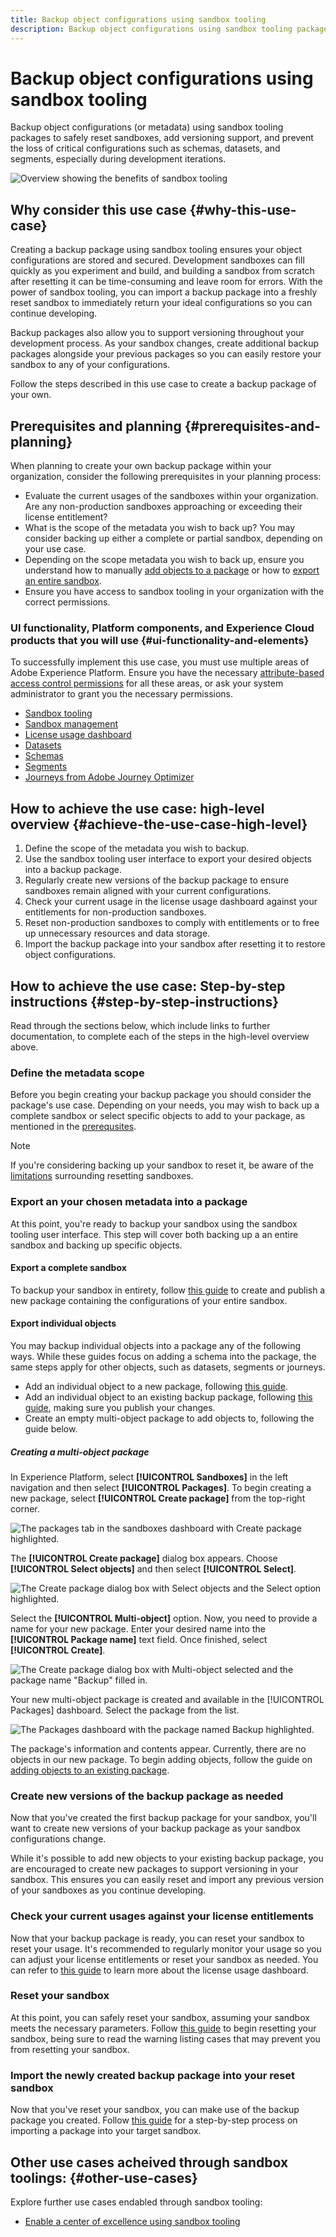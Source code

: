 ```yaml
---
title: Backup object configurations using sandbox tooling
description: Backup object configurations using sandbox tooling packages to safely reset sandboxes, add versioning support, and prevent the loss of critical configurations such as schemas, datasets, and segments, especially during development iterations.
---
```

# Backup object configurations using sandbox tooling

Backup object configurations (or metadata) using sandbox tooling packages to safely reset sandboxes, add versioning support, and prevent the loss of critical configurations such as schemas, datasets, and segments, especially during development iterations.

![Overview showing the benefits of sandbox tooling](../images/use-cases/tooling-overview.png)

## Why consider this use case {#why-this-use-case}

Creating a backup package using sandbox tooling ensures your object configurations are stored and secured. Development sandboxes can fill quickly as you experiment and build, and building a sandbox from scratch after resetting it can be time-consuming and leave room for errors. With the power of sandbox tooling, you can import a backup package into a freshly reset sandbox to immediately return your ideal configurations so you can continue developing. 

Backup packages also allow you to support versioning throughout your development process. As your sandbox changes, create additional backup packages alongside your previous packages so you can easily restore your sandbox to any of your configurations. 

Follow the steps described in this use case to create a backup package of your own.

## Prerequisites and planning {#prerequisites-and-planning}

When planning to create your own backup package within your organization, consider the following prerequisites in your planning process:

- Evaluate the current usages of the sandboxes within your organization. Are any non-production sandboxes approaching or exceeding their license entitlement?
- What is the scope of the metadata you wish to back up? You may consider backing up either a complete or partial sandbox, depending on your use case.
- Depending on the scope metadata you wish to back up, ensure you understand how to manually [add objects to a package](../ui/sandbox-tooling.md#add-object-to-a-new-package) or how to [export an entire sandbox](../ui/sandbox-tooling.md#export-an-entire-sandbox).
- Ensure you have access to sandbox tooling in your organization with the correct permissions.

### UI functionality, Platform components, and Experience Cloud products that you will use {#ui-functionality-and-elements}

To successfully implement this use case, you must use multiple areas of Adobe Experience Platform. Ensure you have the necessary [attribute-based access control permissions](../../access-control/abac/overview.md) for all these areas, or ask your system administrator to grant you the necessary permissions.

  - [Sandbox tooling](../ui/sandbox-tooling.md)
  - [Sandbox management](../ui/user-guide.md)
  - [License usage dashboard](../../landing/license-usage-and-guardrails/license-usage-dashboard.md)
  - [Datasets](../../catalog/datasets/overview.md)
  - [Schemas](../../xdm//home.md)
  - [Segments](../../segmentation/home.md)
  - [Journeys from Adobe Journey Optimizer](https://experienceleague.adobe.com/en/docs/journey-optimizer/using/orchestrate-journeys/journey)

## How to achieve the use case: high-level overview {#achieve-the-use-case-high-level}

1. Define the scope of the metadata you wish to backup.
2. Use the sandbox tooling user interface to export your desired objects into a backup package.
3. Regularly create new versions of the backup package to ensure sandboxes remain aligned with your current configurations.
4. Check your current usage in the license usage dashboard against your entitlements for non-production sandboxes.
5. Reset non-production sandboxes to comply with entitlements or to free up unnecessary resources and data storage.
6. Import the backup package into your sandbox after resetting it to restore object configurations.

## How to achieve the use case: Step-by-step instructions {#step-by-step-instructions}

Read through the sections below, which include links to further documentation, to complete each of the steps in the high-level overview above.

### Define the metadata scope

Before you begin creating your backup package you should consider the package's use case. Depending on your needs, you may wish to back up a complete sandbox or select specific objects to add to your package, as mentioned in the [prerequsites](#prerequisites-and-planning). 

>[!NOTE]
>
> If you're considering backing up your sandbox to reset it, be aware of the [limitations](../ui/user-guide.md#reset-a-sandbox) surrounding resetting sandboxes.

### Export an your chosen metadata into a package

At this point, you're ready to backup your sandbox using the sandbox tooling user interface. This step will cover both backing up a an entire sandbox and backing up specific objects.

#### Export a complete sandbox

To backup your sandbox in entirety, follow [this guide](../ui/sandbox-tooling.md#export-an-entire-sandbox) to create and publish a new package containing the configurations of your entire sandbox.

#### Export individual objects

You may backup individual objects into a package any of the following ways. While these guides focus on adding a schema into the package, the same steps apply for other objects, such as datasets, segments or journeys.

- Add an individual object to a new package, following [this guide](../ui/sandbox-tooling.md#add-object-to-a-new-package). 
- Add an individual object to an existing backup package, following [this guide](../ui/sandbox-tooling.md#add-an-object-to-an-existing-package-and-publish), making sure you publish your changes.
- Create an empty multi-object package to add objects to, following the guide below.

##### Creating a multi-object package

In Experience Platform, select **[!UICONTROL Sandboxes]** in the left navigation and then select **[!UICONTROL Packages]**. To begin creating a new package, select **[!UICONTROL Create package]** from the top-right corner.

![The packages tab in the sandboxes dashboard with Create package highlighted.](../images/use-cases/create-package.png)

The **[!UICONTROL Create package]** dialog box appears. Choose **[!UICONTROL Select objects]** and then select **[!UICONTROL Select]**.

![The Create package dialog box with Select objects and the Select option highlighted.](../images/use-cases/create-package-select-objects.png)

Select the **[!UICONTROL Multi-object]** option. Now, you need to provide a name for your new package. Enter your desired name into the **[!UICONTROL Package name]** text field. Once finished, select **[!UICONTROL Create]**.

![The Create package dialog box with Multi-object selected and the package name "Backup" filled in.](../images/use-cases/name-multi-object.png)

Your new multi-object package is created and available in the [!UICONTROL Packages] dashboard. Select the package from the list.

![The Packages dashboard with the package named Backup highlighted.](../images/use-cases/package-created.png)

The package's information and contents appear. Currently, there are no objects in our new package. To begin adding objects, follow the guide on [adding objects to an existing package](../ui/sandbox-tooling.md#add-object-to-a-new-package).

### Create new versions of the backup package as needed

Now that you've created the first backup package for your sandbox, you'll want to create new versions of your backup package as your sandbox configurations change. 

While it's possible to add new objects to your existing backup package, you are encouraged to create new packages to support versioning in your sandbox. This ensures you can easily reset and import any previous version of your sandboxes as you continue developing.

### Check your current usages against your license entitlements

Now that your backup package is ready, you can reset your sandbox to reset your usage. It's recommended to regularly monitor your usage so you can adjust your license entitlements or reset your sandbox as needed. You can refer to [this guide](../../dashboards/guides/license-usage.md) to learn more about the license usage dashboard. 

### Reset your sandbox

At this point, you can safely reset your sandbox, assuming your sandbox meets the necessary parameters. Follow [this guide](../ui/user-guide.md#reset-a-sandbox) to begin resetting your sandbox, being sure to read the warning listing cases that may prevent you from resetting your sandbox.

### Import the newly created backup package into your reset sandbox

Now that you've reset your sandbox, you can make use of the backup package you created. Follow [this guide](../ui/sandbox-tooling.md#import-a-package-to-a-target-sandbox) for a step-by-step process on importing a package into your target sandbox.

## Other use cases acheived through sandbox toolings: {#other-use-cases}

Explore further use cases endabled through sandbox tooling:

- [Enable a center of excellence using sandbox tooling](./center-of-excellence.md)
